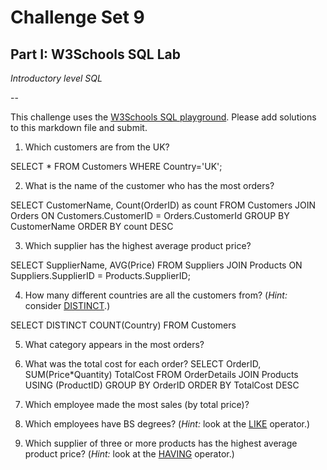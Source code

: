 # Challenge Set 9
## Part I: W3Schools SQL Lab 

*Introductory level SQL*

--

This challenge uses the [W3Schools SQL playground](http://www.w3schools.com/sql/trysql.asp?filename=trysql_select_all). Please add solutions to this markdown file and submit.

1. Which customers are from the UK?

SELECT * FROM Customers
WHERE Country='UK';

2. What is the name of the customer who has the most orders?

SELECT CustomerName, Count(OrderID) as count FROM Customers
JOIN Orders ON Customers.CustomerID = Orders.CustomerId
GROUP BY CustomerName
ORDER BY count DESC

3. Which supplier has the highest average product price?

SELECT SupplierName, AVG(Price)
FROM Suppliers
JOIN Products ON Suppliers.SupplierID = Products.SupplierID;

4. How many different countries are all the customers from? (*Hint:* consider [DISTINCT](http://www.w3schools.com/sql/sql_distinct.asp).)

SELECT DISTINCT COUNT(Country)
FROM Customers

5. What category appears in the most orders?

6. What was the total cost for each order?
SELECT OrderID, SUM(Price*Quantity) TotalCost
FROM OrderDetails JOIN Products
USING (ProductID)
GROUP BY OrderID
ORDER BY TotalCost DESC

7. Which employee made the most sales (by total price)?

8. Which employees have BS degrees? (*Hint:* look at the [LIKE](http://www.w3schools.com/sql/sql_like.asp) operator.)

9. Which supplier of three or more products has the highest average product price? (*Hint:* look at the [HAVING](http://www.w3schools.com/sql/sql_having.asp) operator.)
